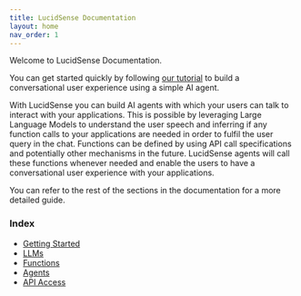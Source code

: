 ```yaml
---
title: LucidSense Documentation
layout: home
nav_order: 1
---
```


Welcome to LucidSense Documentation.

You can get started quickly by following [our tutorial](https://medium.com) to build a conversational user experience using a simple AI agent.

With LucidSense you can build AI agents with which your users can talk to interact with your applications. This is possible by leveraging Large Language Models to understand the user speech and inferring if any function calls to your applications are needed in order to fulfil the user query in the chat. Functions can be defined by using API call specifications and potentially other mechanisms in the future. LucidSense agents will call these functions whenever needed and enable the users to have a conversational user experience with your applications.

You can refer to the rest of the sections in the documentation for a more detailed guide.

### Index

- [Getting Started](/docs/getting-started)
- [LLMs](/docs/llms)
- [Functions](/docs/functions)
- [Agents](/docs/agents)
- [API Access](/docs/api-access)